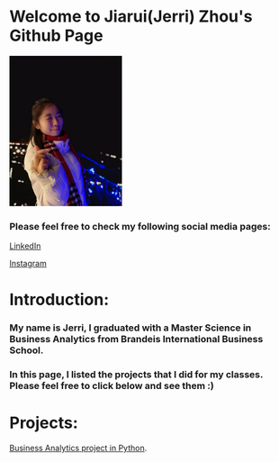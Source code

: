 # Welcome to Jiarui(Jerri) Zhou's Github Page
<img src="https://github.com/jerrizhou/jerrizhou.github.io/blob/main/images/WeChat%20Image_20201014133420.jpg" width="200">

### Please feel free to check my following social media pages:

[LinkedIn](https://www.linkedin.com/in/jiarui-zhou/) 

[Instagram](https://www.instagram.com/zhoujerri/)

# Introduction:

### My name is Jerri, I graduated with a Master Science in Business Analytics from Brandeis International Business School. 
### In this page, I listed the projects that I did for my classes. Please feel free to click below and see them :)




# Projects:

[Business Analytics project in Python](https://github.com/jerrizhou/project).
